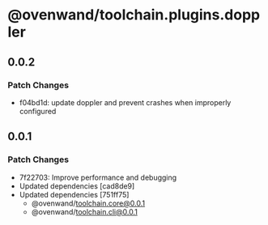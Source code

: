 # @ovenwand/toolchain.plugins.doppler

## 0.0.2

### Patch Changes

- f04bd1d: update doppler and prevent crashes when improperly configured

## 0.0.1

### Patch Changes

- 7f22703: Improve performance and debugging
- Updated dependencies [cad8de9]
- Updated dependencies [751ff75]
  - @ovenwand/toolchain.core@0.0.1
  - @ovenwand/toolchain.cli@0.0.1
